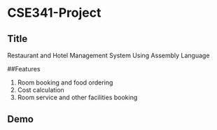 # CSE341-Project

## Title
Restaurant and Hotel Management System Using Assembly Language

##Features
1. Room booking and food ordering
2. Cost calculation
3. Room service and other facilities booking

## Demo
